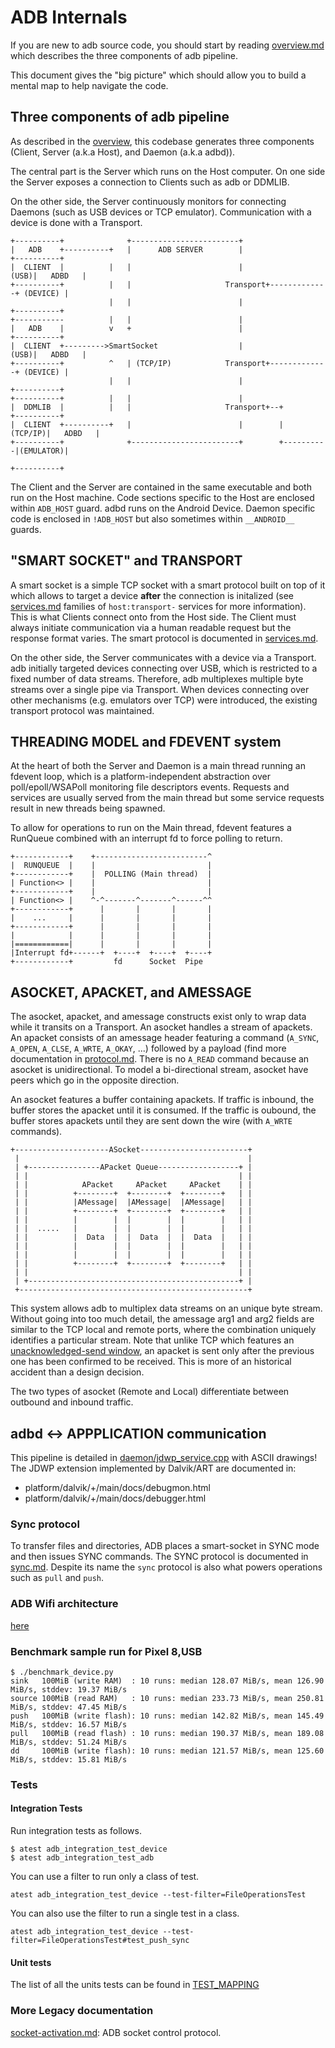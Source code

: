 # ADB Internals

If you are new to adb source code, you should start by reading [overview.md](overview.md) which describes the three components of adb pipeline.

This document gives the "big picture" which should allow you to build a mental map to help navigate the code.

## Three components of adb pipeline

As described in the [overview](overview.md), this codebase generates three components (Client, Server (a.k.a Host), and Daemon (a.k.a adbd)).

The central part is the Server which runs on the Host computer. On one side the Server exposes a connection to Clients such as adb or DDMLIB.

On the other side, the Server continuously monitors for connecting Daemons (such as USB devices or TCP emulator). Communication with a device is done with a Transport.

```
+----------+              +------------------------+
|   ADB    +----------+   |      ADB SERVER        |                   +----------+
|  CLIENT  |          |   |                        |              (USB)|   ADBD   |
+----------+          |   |                     Transport+-------------+ (DEVICE) |
                      |   |                        |                   +----------+
+-----------          |   |                        |
|   ADB    |          v   +                        |                   +----------+
|  CLIENT  +--------->SmartSocket                  |              (USB)|   ADBD   |
+----------+          ^   | (TCP/IP)            Transport+-------------+ (DEVICE) |
                      |   |                        |                   +----------+
+----------+          |   |                        |
|  DDMLIB  |          |   |                     Transport+--+          +----------+
|  CLIENT  +----------+   |                        |        |  (TCP/IP)|   ADBD   |
+----------+              +------------------------+        +----------|(EMULATOR)|
                                                                       +----------+
```

The Client and the Server are contained in the same executable and both run on the Host machine. Code sections specific to the Host are enclosed within `ADB_HOST` guard. adbd runs on the Android Device. Daemon specific code is enclosed in `!ADB_HOST` but also sometimes within `__ANDROID__` guards.


## "SMART SOCKET" and TRANSPORT

A smart socket is a simple TCP socket with a smart protocol built on top of it which allows to target a device **after** the connection is initalized (see [services.md](services.md) families of `host:transport-` services for more information). This is what Clients connect onto from the Host side. The Client must always initiate communication via a human readable request but the response format varies. The smart protocol is documented in [services.md](services.md).

On the other side, the Server communicates with a device via a Transport. adb initially targeted devices connecting over USB, which is restricted to a fixed number of data streams. Therefore, adb multiplexes multiple byte streams over a single pipe via Transport. When devices connecting over other mechanisms (e.g. emulators over TCP) were introduced, the existing transport protocol was maintained.

## THREADING MODEL and FDEVENT system

At the heart of both the Server and Daemon is a main thread running an fdevent loop, which is a platform-independent abstraction over poll/epoll/WSAPoll monitoring file descriptors events. Requests and services are usually served from the main thread but some service requests result in new threads being spawned.

To allow for operations to run on the Main thread, fdevent features a RunQueue combined with an interrupt fd to force polling to return.

```
+------------+    +-------------------------^
|  RUNQUEUE  |    |                         |
+------------+    |  POLLING (Main thread)  |
| Function<> |    |                         |
+------------+    |                         |
| Function<> |    ^-^-------^-------^------^^
+------------+      |       |       |       |
|    ...     |      |       |       |       |
+------------+      |       |       |       |
|            |      |       |       |       |
|============|      |       |       |       |
|Interrupt fd+------+  +----+  +----+  +----+
+------------+         fd      Socket  Pipe
```

## ASOCKET, APACKET, and AMESSAGE

The asocket, apacket, and amessage constructs exist only to wrap data while it transits on a Transport. An asocket handles a stream of apackets. An apacket consists of an amessage header featuring a command (`A_SYNC`, `A_OPEN`, `A_CLSE`, `A_WRTE`, `A_OKAY`, ...) followed by a payload (find more documentation in [protocol.md](protocol.md). There is no `A_READ` command because an asocket is unidirectional. To model a bi-directional stream, asocket have peers which go in the opposite direction.

An asocket features a buffer containing apackets. If traffic is inbound, the buffer stores the apacket until it is consumed. If the traffic is oubound, the buffer stores apackets until they are sent down the wire (with `A_WRTE` commands).

```
+---------------------ASocket------------------------+
 |                                                   |
 | +----------------APacket Queue------------------+ |
 | |                                               | |
 | |            APacket     APacket     APacket    | |
 | |          +--------+  +--------+  +--------+   | |
 | |          |AMessage|  |AMessage|  |AMessage|   | |
 | |          +--------+  +--------+  +--------+   | |
 | |          |        |  |        |  |        |   | |
 | |  .....   |        |  |        |  |        |   | |
 | |          |  Data  |  |  Data  |  |  Data  |   | |
 | |          |        |  |        |  |        |   | |
 | |          |        |  |        |  |        |   | |
 | |          +--------+  +--------+  +--------+   | |
 | |                                               | |
 | +-----------------------------------------------+ |
 +---------------------------------------------------+
```

This system allows adb to multiplex data streams on an unique byte stream. Without going into too much detail, the amessage arg1 and arg2 fields are similar to the TCP local and remote ports, where the combination uniquely identifies a particular stream. Note that unlike TCP which features an [unacknowledged-send window](https://en.wikipedia.org/wiki/TCP_congestion_control), an apacket is sent only after the previous one has been confirmed to be received.
This is more of an historical accident than a design decision.

The two types of asocket (Remote and Local) differentiate between outbound and inbound traffic.

## adbd <-> APPPLICATION communication

This pipeline is detailed in [daemon/jdwp_service.cpp](../../daemon/jdwp_service.cpp) with ASCII drawings! The JDWP extension implemented by Dalvik/ART are documented in:
- platform/dalvik/+/main/docs/debugmon.html
- platform/dalvik/+/main/docs/debugger.html

### Sync protocol

To transfer files and directories, ADB places a smart-socket in SYNC mode and then issues SYNC commands. The SYNC protocol is documented in [sync.md](sync.md).
Despite its name the `sync` protocol is also what powers operations such as `pull` and `push`.

### ADB Wifi architecture

[here](adb_wifi.md)

### Benchmark sample run for Pixel 8,USB

```
$ ./benchmark_device.py 
sink   100MiB (write RAM)  : 10 runs: median 128.07 MiB/s, mean 126.90 MiB/s, stddev: 19.37 MiB/s
source 100MiB (read RAM)   : 10 runs: median 233.73 MiB/s, mean 250.81 MiB/s, stddev: 47.45 MiB/s
push   100MiB (write flash): 10 runs: median 142.82 MiB/s, mean 145.49 MiB/s, stddev: 16.57 MiB/s
pull   100MiB (read flash) : 10 runs: median 190.37 MiB/s, mean 189.08 MiB/s, stddev: 51.24 MiB/s
dd     100MiB (write flash): 10 runs: median 121.57 MiB/s, mean 125.60 MiB/s, stddev: 15.81 MiB/s
```

### Tests

#### Integration Tests
Run integration tests as follows.

```
$ atest adb_integration_test_device
$ atest adb_integration_test_adb
```

You can use a filter to run only a class of test.

```
atest adb_integration_test_device --test-filter=FileOperationsTest
```

You can also use the filter to run a single test in a class.

```
atest adb_integration_test_device --test-filter=FileOperationsTest#test_push_sync
```

#### Unit tests

The list of all the units tests can be found in [TEST_MAPPING](../../TEST_MAPPING)


### More Legacy documentation
[socket-activation.md](socket-activation.md): ADB socket control protocol.